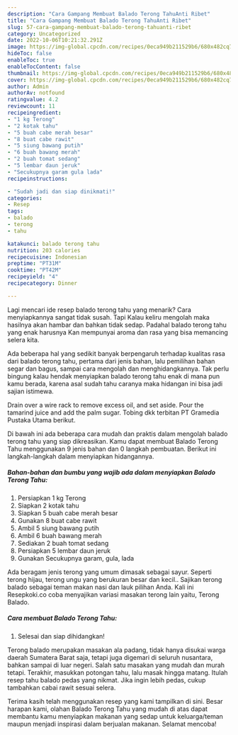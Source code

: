 ```yaml
---
description: "Cara Gampang Membuat Balado Terong TahuAnti Ribet"
title: "Cara Gampang Membuat Balado Terong TahuAnti Ribet"
slug: 57-cara-gampang-membuat-balado-terong-tahuanti-ribet
category: Uncategorized
date: 2022-10-06T10:21:32.291Z
image: https://img-global.cpcdn.com/recipes/0eca949b211529b6/680x482cq70/balado-terong-tahu-foto-resep-utama.jpg
hideToc: false
enableToc: true
enableTocContent: false
thumbnail: https://img-global.cpcdn.com/recipes/0eca949b211529b6/680x482cq70/balado-terong-tahu-foto-resep-utama.jpg
cover: https://img-global.cpcdn.com/recipes/0eca949b211529b6/680x482cq70/balado-terong-tahu-foto-resep-utama.jpg
author: Admin
authorAv: notfound
ratingvalue: 4.2
reviewcount: 11
recipeingredient:
- "1 kg Terong"
- "2 kotak tahu"
- "5 buah cabe merah besar"
- "8 buat cabe rawit"
- "5 siung bawang putih"
- "6 buah bawang merah"
- "2 buah tomat sedang"
- "5 lembar daun jeruk"
- "Secukupnya garam gula lada"
recipeinstructions:

- "Sudah jadi dan siap dinikmati!"
categories:
- Resep
tags:
- balado
- terong
- tahu

katakunci: balado terong tahu 
nutrition: 203 calories
recipecuisine: Indonesian
preptime: "PT31M"
cooktime: "PT42M"
recipeyield: "4"
recipecategory: Dinner

---
```



Lagi mencari ide resep balado terong tahu yang menarik? Cara menyiapkannya sangat tidak susah. Tapi Kalau keliru mengolah maka hasilnya akan hambar dan bahkan tidak sedap. Padahal balado terong tahu yang enak harusnya Kan mempunyai aroma dan rasa yang bisa memancing selera kita.


Ada beberapa hal yang sedikit banyak berpengaruh terhadap kualitas rasa dari balado terong tahu, pertama dari jenis bahan, lalu pemilihan bahan segar dan bagus, sampai cara mengolah dan menghidangkannya. Tak perlu bingung kalau hendak menyiapkan balado terong tahu enak di mana pun kamu berada, karena asal sudah tahu caranya maka hidangan ini bisa jadi sajian istimewa.

Drain over a wire rack to remove excess oil, and set aside. Pour the tamarind juice and add the palm sugar. Tobing dkk terbitan PT Gramedia Pustaka Utama berikut.


Di bawah ini ada beberapa cara mudah dan praktis dalam mengolah balado terong tahu yang siap dikreasikan. Kamu dapat membuat Balado Terong Tahu menggunakan 9 jenis bahan dan 0 langkah pembuatan. Berikut ini langkah-langkah dalam menyiapkan hidangannya.

<!--inarticleads1-->

##### Bahan-bahan dan bumbu yang wajib ada dalam menyiapkan Balado Terong Tahu:

1. Persiapkan 1 kg Terong
1. Siapkan 2 kotak tahu
1. Siapkan 5 buah cabe merah besar
1. Gunakan 8 buat cabe rawit
1. Ambil 5 siung bawang putih
1. Ambil 6 buah bawang merah
1. Sediakan 2 buah tomat sedang
1. Persiapkan 5 lembar daun jeruk
1. Gunakan Secukupnya garam, gula, lada


Ada beragam jenis terong yang umum dimasak sebagai sayur. Seperti terong hijau, terong ungu yang berukuran besar dan kecil.. Sajikan terong balado sebagai teman makan nasi dan lauk pilihan Anda. Kali ini Resepkoki.co coba menyajikan variasi masakan terong lain yaitu, Terong Balado. 

<!--inarticleads2-->

##### Cara membuat Balado Terong Tahu:


1. Selesai dan siap dihidangkan!

Terong balado merupakan masakan ala padang, tidak hanya disukai warga daerah Sumatera Barat saja, tetapi juga digemari di seluruh nusantara, bahkan sampai di luar negeri. Salah satu masakan yang mudah dan murah tetapi. Terakhir, masukkan potongan tahu, lalu masak hingga matang. Itulah resep tahu balado pedas yang nikmat. Jika ingin lebih pedas, cukup tambahkan cabai rawit sesuai selera. 

Terima kasih telah menggunakan resep yang kami tampilkan di sini. Besar harapan kami, olahan Balado Terong Tahu yang mudah di atas dapat membantu kamu menyiapkan makanan yang sedap untuk keluarga/teman maupun menjadi inspirasi dalam berjualan makanan. Selamat mencoba!
